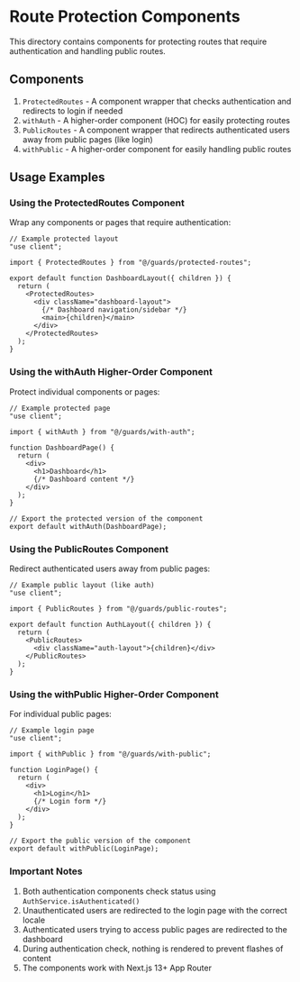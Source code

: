 # Route Protection Components

This directory contains components for protecting routes that require authentication and handling public routes.

## Components

1. `ProtectedRoutes` - A component wrapper that checks authentication and redirects to login if needed
2. `withAuth` - A higher-order component (HOC) for easily protecting routes
3. `PublicRoutes` - A component wrapper that redirects authenticated users away from public pages (like login)
4. `withPublic` - A higher-order component for easily handling public routes

## Usage Examples

### Using the ProtectedRoutes Component

Wrap any components or pages that require authentication:

```tsx
// Example protected layout
"use client";

import { ProtectedRoutes } from "@/guards/protected-routes";

export default function DashboardLayout({ children }) {
  return (
    <ProtectedRoutes>
      <div className="dashboard-layout">
        {/* Dashboard navigation/sidebar */}
        <main>{children}</main>
      </div>
    </ProtectedRoutes>
  );
}
```

### Using the withAuth Higher-Order Component

Protect individual components or pages:

```tsx
// Example protected page
"use client";

import { withAuth } from "@/guards/with-auth";

function DashboardPage() {
  return (
    <div>
      <h1>Dashboard</h1>
      {/* Dashboard content */}
    </div>
  );
}

// Export the protected version of the component
export default withAuth(DashboardPage);
```

### Using the PublicRoutes Component

Redirect authenticated users away from public pages:

```tsx
// Example public layout (like auth)
"use client";

import { PublicRoutes } from "@/guards/public-routes";

export default function AuthLayout({ children }) {
  return (
    <PublicRoutes>
      <div className="auth-layout">{children}</div>
    </PublicRoutes>
  );
}
```

### Using the withPublic Higher-Order Component

For individual public pages:

```tsx
// Example login page
"use client";

import { withPublic } from "@/guards/with-public";

function LoginPage() {
  return (
    <div>
      <h1>Login</h1>
      {/* Login form */}
    </div>
  );
}

// Export the public version of the component
export default withPublic(LoginPage);
```

### Important Notes

1. Both authentication components check status using `AuthService.isAuthenticated()`
2. Unauthenticated users are redirected to the login page with the correct locale
3. Authenticated users trying to access public pages are redirected to the dashboard
4. During authentication check, nothing is rendered to prevent flashes of content
5. The components work with Next.js 13+ App Router
